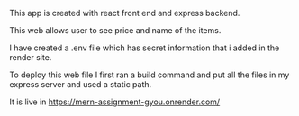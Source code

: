 This app is created with react front end and express backend.

This web allows user to see price and name of the items.

I have created a .env file which has secret information that i added in the render site.

To deploy this web file I first ran a build command and put all the files in my express server and used a static path.

It is live in https://mern-assignment-gyou.onrender.com/